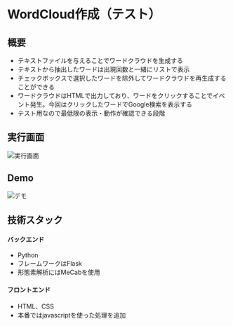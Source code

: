 # WordCloud作成（テスト）
## 概要
* テキストファイルを与えることでワードクラウドを生成する
* テキストから抽出したワードは出現回数と一緒にリストで表示
* チェックボックスで選択したワードを除外してワードクラウドを再生成することができる
* ワードクラウドはHTMLで出力しており、ワードをクリックすることでイベント発生。今回はクリックしたワードでGoogle検索を表示する
* テスト用なので最低限の表示・動作が確認できる段階
  
## 実行画面
![実行画面](https://github.com/user-attachments/assets/e3f4d4f2-ffab-48da-a349-13d197befe0d)

## Demo
![デモ](https://github.com/user-attachments/assets/46b33579-7b94-4869-b254-a6942c22abe5)

## 技術スタック
#### バックエンド
* Python
* フレームワークはFlask
* 形態素解析にはMeCabを使用
#### フロントエンド
* HTML、CSS
* 本番ではjavascriptを使った処理を追加
